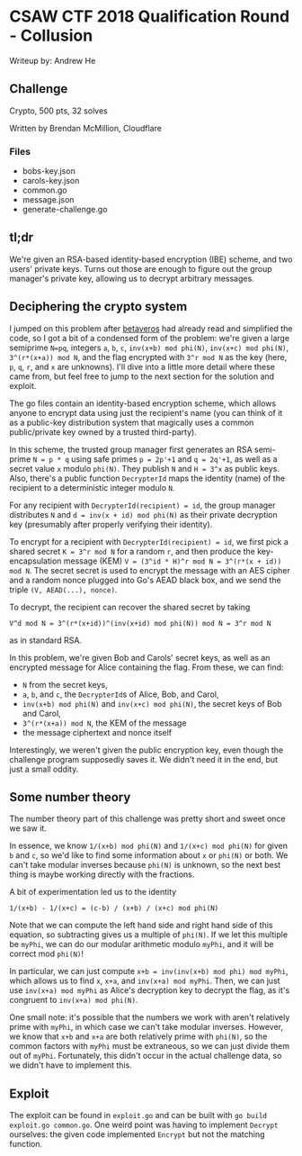 # CSAW CTF 2018 Qualification Round - Collusion

Writeup by: Andrew He

## Challenge
Crypto, 500 pts, 32 solves

Written by Brendan McMillion, Cloudflare

### Files

* bobs-key.json
* carols-key.json
* common.go
* message.json
* generate-challenge.go

## tl;dr

We're given an RSA-based identity-based encryption (IBE) scheme, and two users'
private keys. Turns out those are enough to figure out the group manager's
private key, allowing us to decrypt arbitrary messages.

## Deciphering the crypto system

I jumped on this problem after [betaveros](https://beta.vero.site/) had already
read and simplified the code, so I got a bit of a condensed form of the problem:
we're given a large semiprime `N=pq`, integers `a`, `b`, `c`, `inv(x+b) mod
phi(N)`, `inv(x+c) mod phi(N)`, `3^(r*(x+a)) mod N`, and the flag encrypted with
`3^r mod N` as the key (here, `p`, `q`, `r`, and `x` are unknowns). I'll dive
into a little more detail where these came from, but feel free to jump to the
next section for the solution and exploit.

The go files contain an identity-based encryption scheme, which allows anyone to
encrypt data using just the recipient's name (you can think of it as a
public-key distribution system that magically uses a common public/private key
owned by a trusted third-party).

In this scheme, the trusted group manager first generates an RSA semi-prime `N =
p * q` using safe primes `p = 2p'+1` and `q = 2q'+1`, as well as a secret value
`x` modulo `phi(N)`. They publish `N` and `H = 3^x` as public keys. Also,
there's a public function `DecrypterId` maps the identity (name) of the
recipient to a deterministic integer modulo `N`.

For any recipient with `DecrypterId(recipient) = id`, the group manager
distributes `N` and `d = inv(x + id) mod phi(N)` as their private decryption
key (presumably after properly verifying their identity).

To encrypt for a recipient with `DecrypterId(recipient) = id`, we first pick a
shared secret `K = 3^r mod N` for a random `r`, and then produce the
key-encapsulation message (KEM) `V = (3^id * H)^r mod N = 3^(r*(x + id)) mod N`.
The secret secret is used to encrypt the message with an AES cipher and a random
nonce plugged into Go's AEAD black box, and we send the triple `(V, AEAD(...),
nonce)`.

To decrypt, the recipient can recover the shared secret by taking

    V^d mod N = 3^(r*(x+id))^(inv(x+id) mod phi(N)) mod N = 3^r mod N

as in standard RSA.

In this problem, we're given Bob and Carols' secret keys, as well as an
encrypted message for Alice containing the flag. From these, we can find:
* `N` from the secret keys,
* `a`, `b`, and `c`, the `DecrypterId`s of Alice, Bob, and Carol,
* `inv(x+b) mod phi(N)` and `inv(x+c) mod phi(N)`, the secret keys of Bob and Carol,
* `3^(r*(x+a)) mod N`, the KEM of the message
* the message ciphertext and nonce itself

Interestingly, we weren't given the public encryption key, even though the
challenge program supposedly saves it. We didn't need it in the end, but just a
small oddity.

## Some number theory

The number theory part of this challenge was pretty short and sweet once we saw
it.

In essence, we know `1/(x+b) mod phi(N)` and `1/(x+c) mod phi(N)` for given
`b` and `c`, so we'd like to find some information about `x` or `phi(N)` or
both. We can't take modular inverses because `phi(N)` is unknown, so the next
best thing is maybe working directly with the fractions.

A bit of experimentation led us to the identity

    1/(x+b) - 1/(x+c) = (c-b) / (x+b) / (x+c) mod phi(N)

Note that we can compute the left hand side and right hand side of this
equation, so subtracting gives us a multiple of `phi(N)`. If we let this
multiple be `myPhi`, we can do our modular arithmetic modulo `myPhi`, and it
will be correct mod `phi(N)`!

In particular, we can just compute `x+b = inv(inv(x+b) mod phi) mod myPhi`,
which allows us to find `x`, `x+a`, and `inv(x+a) mod myPhi`. Then, we can just
use `inv(x+a) mod myPhi` as Alice's decryption key to decrypt the flag, as it's
congruent to `inv(x+a) mod phi(N)`.

One small note: it's possible that the numbers we work with aren't relatively
prime with `myPhi`, in which case we can't take modular inverses. However, we
know that `x+b` and `x+a` are both relatively prime with `phi(N)`, so the common
factors with `myPhi` must be extraneous, so we can just divide them out of
`myPhi`. Fortunately, this didn't occur in the actual challenge data, so we
didn't have to implement this.

## Exploit

The exploit can be found in `exploit.go` and can be built with `go build
exploit.go common.go`. One weird point was having to implement `Decrypt`
ourselves: the given code implemented `Encrypt` but not the matching function.
